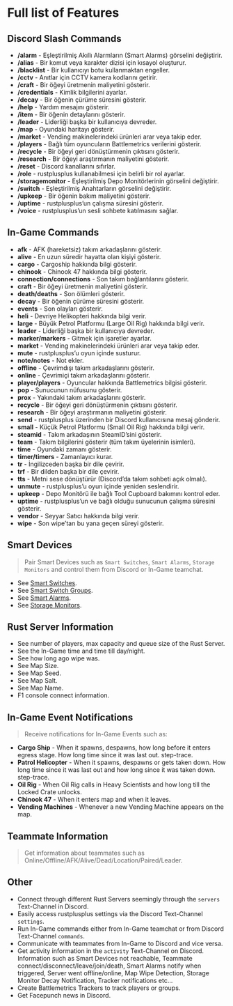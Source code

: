 # Full list of Features

## Discord Slash Commands
- **/alarm** - Eşleştirilmiş Akıllı Alarmların (Smart Alarms) görselini değiştirir.
- **/alias** - Bir komut veya karakter dizisi için kısayol oluşturur.
- **/blacklist** - Bir kullanıcıyı botu kullanmaktan engeller.
- **/cctv** - Anıtlar için CCTV kamera kodlarını getirir.
- **/craft** - Bir öğeyi üretmenin maliyetini gösterir.
- **/credentials** - Kimlik bilgilerini ayarlar.
- **/decay** - Bir öğenin çürüme süresini gösterir.
- **/help** - Yardım mesajını gösterir.
- **/item** - Bir öğenin detaylarını gösterir.
- **/leader** - Liderliği başka bir kullanıcıya devreder.
- **/map** - Oyundaki haritayı gösterir.
- **/market** - Vending makinelerindeki ürünleri arar veya takip eder.
- **/players** - Bağlı tüm oyuncuların Battlemetrics verilerini gösterir.
- **/recycle** - Bir öğeyi geri dönüştürmenin çıktısını gösterir.
- **/research** - Bir öğeyi araştırmanın maliyetini gösterir.
- **/reset** - Discord kanallarını sıfırlar.
- **/role** - rustplusplus kullanabilmesi için belirli bir rol ayarlar.
- **/storagemonitor** - Eşleştirilmiş Depo Monitörlerinin görselini değiştirir.
- **/switch** - Eşleştirilmiş Anahtarların görselini değiştirir.
- **/upkeep** - Bir öğenin bakım maliyetini gösterir.
- **/uptime** - rustplusplus’un çalışma süresini gösterir.
- **/voice** - rustplusplus’un sesli sohbete katılmasını sağlar.

## In-Game Commands
- **afk** - AFK (hareketsiz) takım arkadaşlarını gösterir.
- **alive** - En uzun süredir hayatta olan kişiyi gösterir.
- **cargo** - Cargoship hakkında bilgi gösterir.
- **chinook** - Chinook 47 hakkında bilgi gösterir.
- **connection/connections** - Son takım bağlantılarını gösterir.
- **craft** - Bir öğeyi üretmenin maliyetini gösterir.
- **death/deaths** - Son ölümleri gösterir.
- **decay** - Bir öğenin çürüme süresini gösterir.
- **events** - Son olayları gösterir.
- **heli** - Devriye Helikopteri hakkında bilgi verir.
- **large** - Büyük Petrol Platformu (Large Oil Rig) hakkında bilgi verir.
- **leader** - Liderliği başka bir kullanıcıya devreder.
- **marker/markers** - Gitmek için işaretler ayarlar.
- **market** - Vending makinelerindeki ürünleri arar veya takip eder.
- **mute** - rustplusplus’u oyun içinde susturur.
- **note/notes** - Not ekler.
- **offline** - Çevrimdışı takım arkadaşlarını gösterir.
- **online** - Çevrimiçi takım arkadaşlarını gösterir.
- **player/players** - Oyuncular hakkında Battlemetrics bilgisi gösterir.
- **pop** - Sunucunun nüfusunu gösterir.
- **prox** - Yakındaki takım arkadaşlarını gösterir.
- **recycle** - Bir öğeyi geri dönüştürmenin çıktısını gösterir.
- **research** - Bir öğeyi araştırmanın maliyetini gösterir.
- **send** - rustplusplus üzerinden bir Discord kullanıcısına mesaj gönderir.
- **small** - Küçük Petrol Platformu (Small Oil Rig) hakkında bilgi verir.
- **steamid** - Takım arkadaşının SteamID’sini gösterir.
- **team** - Takım bilgilerini gösterir (tüm takım üyelerinin isimleri).
- **time** - Oyundaki zamanı gösterir.
- **timer/timers** - Zamanlayıcı kurar.
- **tr** - İngilizceden başka bir dile çevirir.
- **trf** - Bir dilden başka bir dile çevirir.
- **tts** - Metni sese dönüştürür (Discord’da takım sohbeti açık olmalı).
- **unmute** - rustplusplus’u oyun içinde yeniden seslendirir.
- **upkeep** - Depo Monitörü ile bağlı Tool Cupboard bakımını kontrol eder.
- **uptime** - rustplusplus’un ve bağlı olduğu sunucunun çalışma süresini gösterir.
- **vendor** - Seyyar Satıcı hakkında bilgi verir.
- **wipe** - Son wipe’tan bu yana geçen süreyi gösterir.


## Smart Devices
> Pair Smart Devices such as `Smart Switches`, `Smart Alarms`, `Storage Monitors` and control them from Discord or In-Game teamchat.

- See [Smart Switches](smart_devices.md#smart-switches).
- See [Smart Switch Groups](smart_devices.md#smart-switch-groups).
- See [Smart Alarms](smart_devices.md#smart-alarms).
- See [Storage Monitors](smart_devices.md#storage-monitors).


## Rust Server Information
- See number of players, max capacity and queue size of the Rust Server.
- See the In-Game time and time till day/night.
- See how long ago wipe was.
- See Map Size.
- See Map Seed.
- See Map Salt.
- See Map Name.
- F1 console connect information.

## In-Game Event Notifications
> Receive notifications for In-Game Events such as:
- **Cargo Ship** - When it spawns, despawns, how long before it enters egress stage. How long time since it was last out. step-trace.
- **Patrol Helicopter** - When it spawns, despawns or gets taken down. How long time since it was last out and how long since it was taken down. step-trace.
- **Oil Rig** - When Oil Rig calls in Heavy Scientists and how long till the Locked Crate unlocks.
- **Chinook 47** - When it enters map and when it leaves.
- **Vending Machines** - Whenever a new Vending Machine appears on the map.

## Teammate Information
> Get information about teammates such as Online/Offline/AFK/Alive/Dead/Location/Paired/Leader.

## Other
- Connect through different Rust Servers seemingly through the `servers` Text-Channel in Discord.
- Easily access rustplusplus settings via the Discord Text-Channel `settings`.
- Run In-Game commands either from In-Game teamchat or from Discord Text-Channel `commands`.
- Communicate with teammates from In-Game to Discord and vice versa.
- Get activity information in the `activity` Text-Channel on Discord. Information such as Smart Devices not reachable, Teammate connect/disconnect/leave/join/death, Smart Alarms notify when triggered, Server went offline/online, Map Wipe Detection, Storage Monitor Decay Notification, Tracker notifications etc...
- Create Battlemetrics Trackers to track players or groups.
- Get Facepunch news in Discord.
